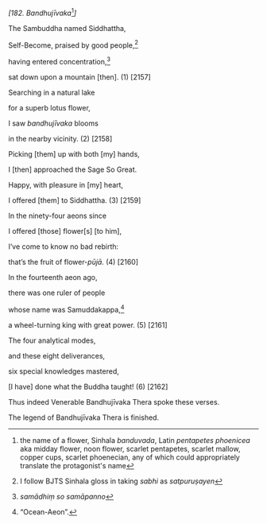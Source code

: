*\[182. Bandhujīvaka*[^1]*\]*

The Sambuddha named Siddhattha,

Self-Become, praised by good people,[^2]

having entered concentration,[^3]

sat down upon a mountain \[then\]. (1) \[2157\]

Searching in a natural lake

for a superb lotus flower,

I saw *bandhujīvaka* blooms

in the nearby vicinity. (2) \[2158\]

Picking \[them\] up with both \[my\] hands,

I \[then\] approached the Sage So Great.

Happy, with pleasure in \[my\] heart,

I offered \[them\] to Siddhattha. (3) \[2159\]

In the ninety-four aeons since

I offered \[those\] flower\[s\] \[to him\],

I’ve come to know no bad rebirth:

that’s the fruit of flower-*pūjā.* (4) \[2160\]

In the fourteenth aeon ago,

there was one ruler of people

whose name was Samuddakappa,[^4]

a wheel-turning king with great power. (5) \[2161\]

The four analytical modes,

and these eight deliverances,

six special knowledges mastered,

\[I have\] done what the Buddha taught! (6) \[2162\]

Thus indeed Venerable Bandhujīvaka Thera spoke these verses.

The legend of Bandhujīvaka Thera is finished.

[^1]: the name of a flower, Sinhala *banduvada*, Latin *pentapetes
    phoenicea* aka midday flower, noon flower, scarlet pentapetes,
    scarlet mallow, copper cups, scarlet phoenecian, any of which could
    appropriately translate the protagonist's name

[^2]: I follow BJTS Sinhala gloss in taking *sabhi* as *satpuruṣayen*

[^3]: *samādhiṃ so samāpanno*

[^4]: “Ocean-Aeon”.
